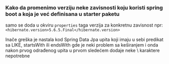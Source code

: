### Kako da promenimo verziju neke zavisnosti koju koristi spring boot a koja je već definisana u **starter** paketu

samo se doda u okviru `properties` taga verzija za konkretnu zavisnost
npr: 
`<hibernate.version>5.6.5.Final</hibernate.version>`

Inače greška je nastala kod Spring Data Jpa upita koji imaju u sebi predikat sa LIKE, startsWith ili endsWith gde je neki problem sa keširanjem i onda nakon prvog odrađenog upita u prvom sledećem dodaje neke \ karaktere nepotrebne
